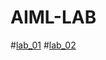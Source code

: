 # AIML-LAB
#[lab_01](https://github.com/2303A51692/AIML-LAB/blob/main/AIML_Assignment_1.ipynb)
#[lab_02](https://github.com/2303A51692/AIML-LAB/blob/main/Untitled13.ipynb)
